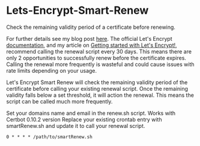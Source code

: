 # Lets-Encrypt-Smart-Renew
Check the remaining validity period of a certificate before renewing.

For further details see my blog post [here](https://scotthelme.co.uk/lets-encrypt-smart-renew/). The official Let's Encrypt [documentation](https://letsencrypt.readthedocs.org/en/latest/using.html#renewal), and my article on [Getting started with Let's Encrypt!](https://scotthelme.co.uk/setting-up-le/), recommend calling the renewal script every 30 days. This means there are only 2 opportunities to successfully renew before the certificate expires. Calling the renewal more frequently is wasteful and could cause issues with rate limits depending on your usage.

Let's Encrypt Smart Renew will check the remaining validity period of the certificate before calling your existing renewal script. Once the remaining validity falls below a set threshold, it will action the renewal. This means the script can be called much more frequently. 

Set your domains name and email in the renew.sh script. Works with Certbot 0.10.2 version
Replace your existing crontab entry with smartRenew.sh and update it to call your renewal script.

    0 * * * * /path/to/smartRenew.sh
